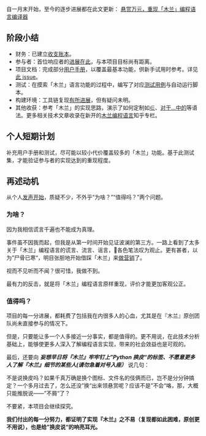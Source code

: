 
自一月末开始，至今的逐步进展都在此文更新：
[悬赏万元，重现「木兰」编程语言编译器](https://zhuanlan.zhihu.com/p/104001337)

## 阶段小结

- 财务：已建立[收支账本](https://github.com/MulanRevive/bounty/tree/master/%E6%94%B6%E6%94%AF%E8%B4%A6%E6%9C%AC)。
- 参与者：首位响应者的[进展在此](https://github.com/MulanRevive/bounty/issues/1)，与本项目目标尚有距离。
- 项目文档：完成部分[用户手册](https://github.com/MulanRevive/bounty/tree/master/%E5%A4%8D%E7%8E%B0%E6%96%87%E6%A1%A3/%E7%94%A8%E6%88%B7%E6%89%8B%E5%86%8C)，以覆盖最基本功能，供新手试用时参考。详见[此 issue](https://github.com/MulanRevive/bounty/issues/4)。
- 测试：在摸索「木兰」语言功能的过程中，编写了对应[测试用例](https://github.com/MulanRevive/bounty/tree/master/%E6%B5%8B%E8%AF%95%E4%BB%A3%E7%A0%81)与自动运行脚本。
- 构建环境：工具链复现[有所进展](https://zhuanlan.zhihu.com/p/107836848)，但有疑问未明。
- 其他收获：参考「木兰」的实现思路，演示了如何定制如[∈](https://zhuanlan.zhihu.com/p/104723661)、[对于...中的](https://zhuanlan.zhihu.com/p/108275373)等语法。更多相关技术文章收录在新开的[木兰编程语言](https://zhuanlan.zhihu.com/ulang)知乎专栏。

## 个人短期计划

补充用户手册和测试，尽可能以较小代价覆盖较多的「木兰」功能。基于此测试集，才能验证参与者的实现达到的重现程度。

## 再述动机

从个人[发声开始](https://zhuanlan.zhihu.com/p/103557434)，质疑不少，不外乎“为啥？”“值得吗？”两个问题。

### 为啥？

因为我相信谎言千遍也不能成为真理。

事件虽不因我而起，但我是从第一时间开始见证波澜的第三方。一路上看到了太多关于「木兰」编程语言的谎言、流言、谣言，各色笔法叹为观止。更有甚者，以为”尸骨已寒“，明目张胆地开始借踩「木兰」来[做营销](https://www.zhihu.com/pin/1215604071773917184)了。

视而不见听而不闻？很可惜，我做不到。

最有力的反击，就是将「木兰」编程语言原样重现，评价才能更加客观公正。

### 值得吗？

项目的每一分进展，都耗费了包括我在内很多人的心血，尤其是在『木兰』原创团队尚未直接参与的情况下。

但是，只要能让多一个人多接近一分事实，都是值得的。更不用说，在此技术分析基础上，能够使更多人深入了解编程语言实现，带来的社会效益也是可观的。

最后，还要向 ***妄想早日将『木兰』牢牢钉上”Python 换皮“的标签、不愿意更多人了解『木兰』细节的某些人(请勿急着对号入座）*** 说几句：

不是说换皮吗？如果千真万确是换个图标、文件名的伎俩而已，岂不是分分钟搞定？一个多月过去了，怎么还没”换“出来领悬赏呢？应该不是”不会“咯，那，大概只能推脱说——”不屑“了？

不要紧，本项目会继续探究。

**我们付出的每一分努力，都证明了实现『木兰』之不易（复现都如此困难，原创更不用说），也是给”换皮说“的响亮耳光。**
